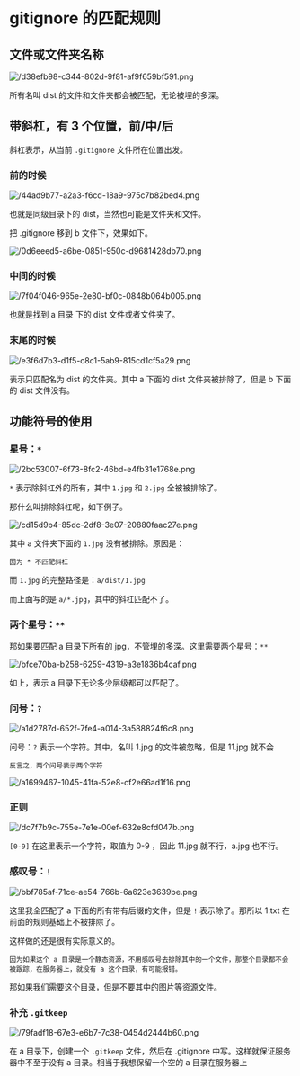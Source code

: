 # gitignore 的匹配规则

<article-info/>

## 文件或文件夹名称

![/d38efb98-c344-802d-9f81-af9f659bf591.png](/d38efb98-c344-802d-9f81-af9f659bf591.png)

所有名叫 dist 的文件和文件夹都会被匹配，无论被埋的多深。

## 带斜杠，有 3 个位置，前/中/后

斜杠表示，从当前 `.gitignore` 文件所在位置出发。

### 前的时候

![/44ad9b77-a2a3-f6cd-18a9-975c7b82bed4.png](/44ad9b77-a2a3-f6cd-18a9-975c7b82bed4.png)

也就是同级目录下的 dist，当然也可能是文件夹和文件。

把 .gitignore 移到 b 文件下，效果如下。

![/0d6eeed5-a6be-0851-950c-d9681428db70.png](/0d6eeed5-a6be-0851-950c-d9681428db70.png)

### 中间的时候

![/7f04f046-965e-2e80-bf0c-0848b064b005.png](/7f04f046-965e-2e80-bf0c-0848b064b005.png)

也就是找到 a 目录 下的 dist 文件或者文件夹了。

### 末尾的时候

![/e3f6d7b3-d1f5-c8c1-5ab9-815cd1cf5a29.png](/e3f6d7b3-d1f5-c8c1-5ab9-815cd1cf5a29.png)

表示只匹配名为 dist 的文件夹。其中 a 下面的 dist 文件夹被排除了，但是 b 下面的 dist 文件没有。

## 功能符号的使用

### 星号：`*`

![/2bc53007-6f73-8fc2-46bd-e4fb31e1768e.png](/2bc53007-6f73-8fc2-46bd-e4fb31e1768e.png)

`*` 表示除斜杠外的所有，其中 `1.jpg` 和 `2.jpg` 全被被排除了。

那什么叫排除斜杠呢，如下例子。

![/cd15d9b4-85dc-2df8-3e07-20880faac27e.png](/cd15d9b4-85dc-2df8-3e07-20880faac27e.png)

其中 a 文件夹下面的 `1.jpg` 没有被排除。原因是：

`因为 * 不匹配斜杠`

而 `1.jpg` 的完整路径是：`a/dist/1.jpg`

而上面写的是 `a/*.jpg`，其中的斜杠匹配不了。

### 两个星号：`**`

那如果要匹配 a 目录下所有的 jpg，不管埋的多深。这里需要两个星号：`**`

![/bfce70ba-b258-6259-4319-a3e1836b4caf.png](/bfce70ba-b258-6259-4319-a3e1836b4caf.png)

如上，表示 a 目录下无论多少层级都可以匹配了。

### 问号：`?`

![/a1d2787d-652f-7fe4-a014-3a588824f6c8.png](/a1d2787d-652f-7fe4-a014-3a588824f6c8.png)

问号：`?` 表示一个字符。其中，名叫 1.jpg 的文件被忽略，但是 11.jpg 就不会

`反言之，两个问号表示两个字符`

![/a1699467-1045-41fa-52e8-cf2e66ad1f16.png](/a1699467-1045-41fa-52e8-cf2e66ad1f16.png)

### 正则

![/dc7f7b9c-755e-7e1e-00ef-632e8cfd047b.png](/dc7f7b9c-755e-7e1e-00ef-632e8cfd047b.png)

`[0-9]` 在这里表示一个字符，取值为 0-9 ，因此 11.jpg 就不行，a.jpg 也不行。

### 感叹号：`!`

![/bbf785af-71ce-ae54-766b-6a623e3639be.png](/bbf785af-71ce-ae54-766b-6a623e3639be.png)

这里我全匹配了 a 下面的所有带有后缀的文件，但是 `!` 表示除了。那所以 1.txt 在前面的规则基础上不被排除了。

这样做的还是很有实际意义的。

`因为如果这个 a 目录是一个静态资源，不用感叹号去排除其中的一个文件，那整个目录都不会被跟踪，在服务器上，就没有 a 这个目录，有可能报错。`

那如果我们需要这个目录，但是不要其中的图片等资源文件。

### 补充 `.gitkeep`

![/79fadf18-67e3-e6b7-7c38-0454d2444b60.png](/79fadf18-67e3-e6b7-7c38-0454d2444b60.png)

在 a 目录下，创建一个 `.gitkeep` 文件，然后在 .gitignore 中写。这样就保证服务器中不至于没有 a 目录。相当于我想保留一个空的 a 目录在服务器上

